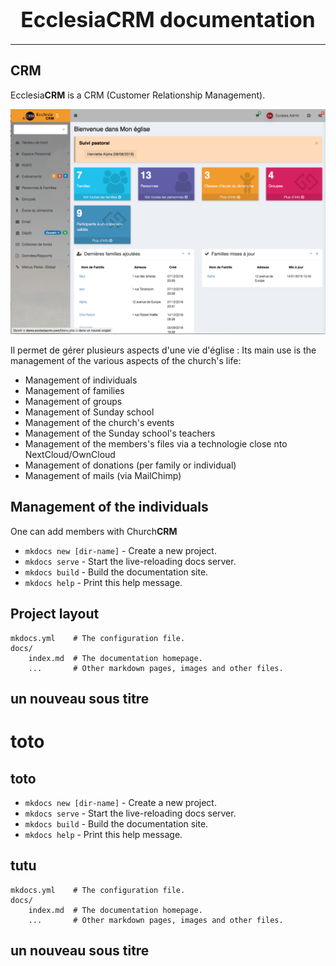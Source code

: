 # <center><big>Ecclesia**CRM** documentation</big></center>
----

## CRM

Ecclesia**CRM** is a CRM (Customer Relationship Management).

![Screenshot](img/screenshot0.png)

Il permet de gérer plusieurs aspects d'une vie d'église : Its main use is the management of the various aspects of the church's life: 

* Management of individuals 
* Management of families 
* Management of groups 
* Management of Sunday school 
* Management of the church's events 
* Management of the Sunday school's teachers 
* Management of the members's files via a technologie close nto NextCloud/OwnCloud
* Management of donations (per family or individual) 
* Management of mails (via MailChimp) 

## Management of the individuals 

One can add members with Church**CRM** 

* `mkdocs new [dir-name]` - Create a new project.
* `mkdocs serve` - Start the live-reloading docs server.
* `mkdocs build` - Build the documentation site.
* `mkdocs help` - Print this help message.

## Project layout

    mkdocs.yml    # The configuration file.
    docs/
        index.md  # The documentation homepage.
        ...       # Other markdown pages, images and other files.

## un nouveau sous titre

# toto

## toto

* `mkdocs new [dir-name]` - Create a new project.
* `mkdocs serve` - Start the live-reloading docs server.
* `mkdocs build` - Build the documentation site.
* `mkdocs help` - Print this help message.

## tutu

    mkdocs.yml    # The configuration file.
    docs/
        index.md  # The documentation homepage.
        ...       # Other markdown pages, images and other files.

## un nouveau sous titre
